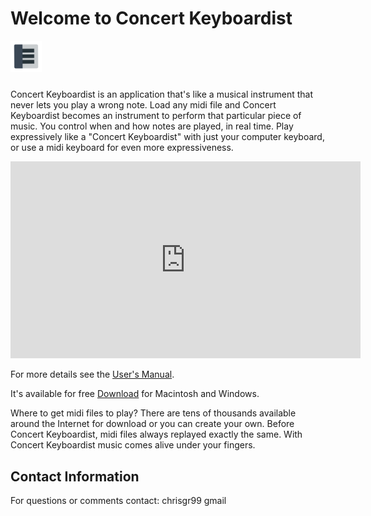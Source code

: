 
# Welcome to Concert Keyboardist

<img src="Common/img/AppIcon.png" alt="CK" style="width:10%;margin:0px 0px 10px 0px">

Concert Keyboardist is an application that's like a musical instrument that never lets you play a wrong note.  Load any midi file and Concert Keyboardist becomes an instrument to perform that particular piece of music.  You control when and how notes are played, in real time.  Play expressively like a "Concert Keyboardist" with just your computer keyboard, or use a midi keyboard for even more expressiveness.

<iframe width="560" height="315" src="https://www.youtube.com/embed/xb66fzwdDS4?rel=0" frameborder="0" allow="autoplay; encrypted-media" allowfullscreen></iframe>

For more details see the [User's Manual](http://www.concertkeyboardist.com/Documentation/EN/ckdoc.htm).

It's available for free [Download](https://github.com/chrisgr88/ConcertKeyboardist/releases) for Macintosh and Windows.

Where to get midi files to play?  There are tens of thousands available around the Internet for download or you can create your own.  Before Concert Keyboardist, midi files always replayed exactly the same.  With Concert Keyboardist music comes alive under your fingers.

## Contact Information

For questions or comments contact: chrisgr99 gmail
